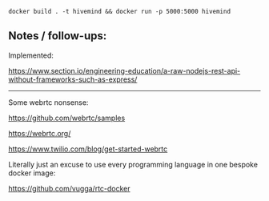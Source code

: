 `docker build . -t hivemind && docker run -p 5000:5000 hivemind`

## Notes / follow-ups:

Implemented:

https://www.section.io/engineering-education/a-raw-nodejs-rest-api-without-frameworks-such-as-express/

--- 

Some webrtc nonsense:

https://github.com/webrtc/samples

https://webrtc.org/

https://www.twilio.com/blog/get-started-webrtc

Literally just an excuse to use every programming language in one bespoke docker image:

https://github.com/vugga/rtc-docker